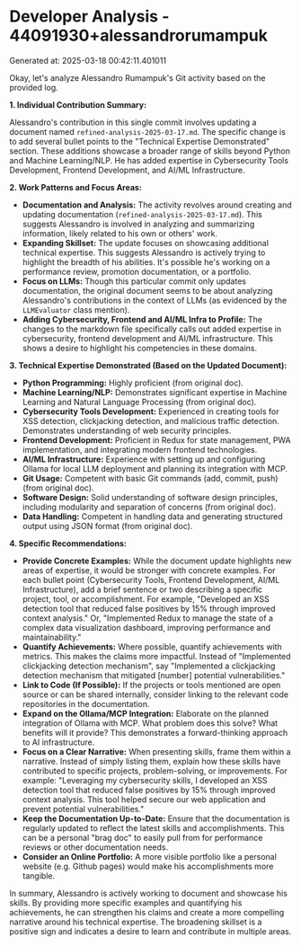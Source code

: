# Developer Analysis - 44091930+alessandrorumampuk
Generated at: 2025-03-18 00:42:11.401011

Okay, let's analyze Alessandro Rumampuk's Git activity based on the provided log.

**1. Individual Contribution Summary:**

Alessandro's contribution in this single commit involves updating a document named `refined-analysis-2025-03-17.md`.  The specific change is to add several bullet points to the "Technical Expertise Demonstrated" section.  These additions showcase a broader range of skills beyond Python and Machine Learning/NLP.  He has added expertise in Cybersecurity Tools Development, Frontend Development, and AI/ML Infrastructure.

**2. Work Patterns and Focus Areas:**

*   **Documentation and Analysis:** The activity revolves around creating and updating documentation (`refined-analysis-2025-03-17.md`). This suggests Alessandro is involved in analyzing and summarizing information, likely related to his own or others' work.
*   **Expanding Skillset:** The update focuses on showcasing additional technical expertise. This suggests Alessandro is actively trying to highlight the breadth of his abilities. It's possible he's working on a performance review, promotion documentation, or a portfolio.
*   **Focus on LLMs:** Though this particular commit only updates documentation, the original document seems to be about analyzing Alessandro's contributions in the context of LLMs (as evidenced by the `LLMEvaluator` class mention).
* **Adding Cybersecurity, Frontend and AI/ML Infra to Profile:** The changes to the markdown file specifically calls out added expertise in cybersecurity, frontend development and AI/ML infrastructure.  This shows a desire to highlight his competencies in these domains.

**3. Technical Expertise Demonstrated (Based on the Updated Document):**

*   **Python Programming:**  Highly proficient (from original doc).
*   **Machine Learning/NLP:** Demonstrates significant expertise in Machine Learning and Natural Language Processing (from original doc).
*   **Cybersecurity Tools Development:**  Experienced in creating tools for XSS detection, clickjacking detection, and malicious traffic detection. Demonstrates understanding of web security principles.
*   **Frontend Development:**  Proficient in Redux for state management, PWA implementation, and integrating modern frontend technologies.
*   **AI/ML Infrastructure:**  Experience with setting up and configuring Ollama for local LLM deployment and planning its integration with MCP.
*   **Git Usage:** Competent with basic Git commands (add, commit, push) (from original doc).
*   **Software Design:** Solid understanding of software design principles, including modularity and separation of concerns (from original doc).
*   **Data Handling:** Competent in handling data and generating structured output using JSON format (from original doc).

**4. Specific Recommendations:**

*   **Provide Concrete Examples:** While the document update highlights new areas of expertise, it would be stronger with concrete examples.  For each bullet point (Cybersecurity Tools, Frontend Development, AI/ML Infrastructure), add a brief sentence or two describing a specific project, tool, or accomplishment. For example, "Developed an XSS detection tool that reduced false positives by 15% through improved context analysis." Or, "Implemented Redux to manage the state of a complex data visualization dashboard, improving performance and maintainability."
*   **Quantify Achievements:** Where possible, quantify achievements with metrics.  This makes the claims more impactful. Instead of "Implemented clickjacking detection mechanism", say "Implemented a clickjacking detection mechanism that mitigated [number] potential vulnerabilities."
*   **Link to Code (If Possible):** If the projects or tools mentioned are open source or can be shared internally, consider linking to the relevant code repositories in the documentation.
*   **Expand on the Ollama/MCP Integration:** Elaborate on the planned integration of Ollama with MCP.  What problem does this solve?  What benefits will it provide?  This demonstrates a forward-thinking approach to AI infrastructure.
* **Focus on a Clear Narrative:** When presenting skills, frame them within a narrative. Instead of simply listing them, explain how these skills have contributed to specific projects, problem-solving, or improvements. For example: "Leveraging my cybersecurity skills, I developed an XSS detection tool that reduced false positives by 15% through improved context analysis. This tool helped secure our web application and prevent potential vulnerabilities."
*   **Keep the Documentation Up-to-Date:** Ensure that the documentation is regularly updated to reflect the latest skills and accomplishments. This can be a personal "brag doc" to easily pull from for performance reviews or other documentation needs.
* **Consider an Online Portfolio:** A more visible portfolio like a personal website (e.g. Github pages) would make his accomplishments more tangible.

In summary, Alessandro is actively working to document and showcase his skills. By providing more specific examples and quantifying his achievements, he can strengthen his claims and create a more compelling narrative around his technical expertise. The broadening skillset is a positive sign and indicates a desire to learn and contribute in multiple areas.
